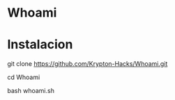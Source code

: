 # Whoami

# Instalacion

git clone https://github.com/Krypton-Hacks/Whoami.git

cd Whoami

bash whoami.sh

